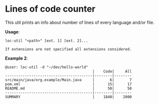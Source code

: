 # Lines of code counter

This util prints an info about number of lines of every language and/or file.

**Usage**:
```
loc-util "<path>" [ext. 1] [ext. 2]...

If extensions are not specified all extensions considered. 
```

**Example 2**:
```
@user: loc-util -d "~/dev/hello-world"
                                        |    Code|     All 
----------------------------------------|--------|--------
src/main/java/org.example/Main.java     |       6|       7
pom.xml                                 |      15|      17
README.md                               |      50|      58
----------------------------------------|--------|--------
SUMMARY                                 |    1840|    2000
```